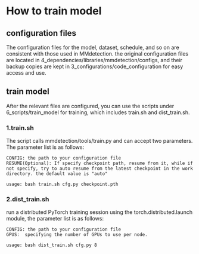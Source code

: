 # How to train model
##  configuration files
The configuration files for the model, dataset, schedule, and so on are consistent with those used in MMdetection. the original configuration files are located in 4_dependencies/libraries/mmdetection/configs, and their backup copies are kept in 3_configurations/code_configuration for easy access and use.

## train model
After the relevant files are configured, you can use the scripts under 6_scripts/train_model for training, which includes train.sh and dist_train.sh.
### 1.train.sh
The script calls mmdetection/tools/train.py and can accept two parameters. The parameter list is as follows:

```
CONFIG: the path to your configuration file
RESUME(Optional): If specify checkpoint path, resume from it, while if not specify, try to auto resume from the latest checkpoint in the work directory. the default value is "auto"
```
```
usage: bash train.sh cfg.py checkpoint.pth
```

### 2.dist_train.sh
run a distributed PyTorch training session using the torch.distributed.launch module, the parameter list is as follows:

```
CONFIG: the path to your configuration file
GPUS:  specifying the number of GPUs to use per node.
```
```
usage: bash dist_train.sh cfg.py 8
```
